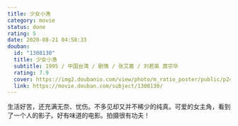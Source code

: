 ```yaml
---
title: 少女小渔
category: movie
status: done
rating: 5
date: 2020-08-21 04:58:33
douban:
  id: "1308130"
  title: 少女小渔
  subtitle: 1995 / 中国台湾 / 剧情 / 张艾嘉 / 刘若英 庹宗华
  rating: 7.9
  cover: https://img2.doubanio.com/view/photo/m_ratio_poster/public/p2454285482.jpg
  link: https://movie.douban.com/subject/1308130/
---
```


生活好苦，还充满无奈、忧伤。不多见却又并不稀少的纯真。可爱的女主角，看到了一个人的影子。好有味道的电影。拍摄很有功夫！